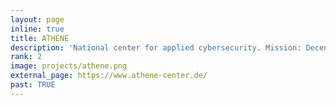 ```yaml
---
layout: page
inline: true
title: ATHENE
description: 'National center for applied cybersecurity. Mission: Decentralized Cybersecurity. Application-oriented cybersecurity for business, society and government.'
rank: 2
image: projects/athene.png
external_page: https://www.athene-center.de/
past: TRUE
---
```

